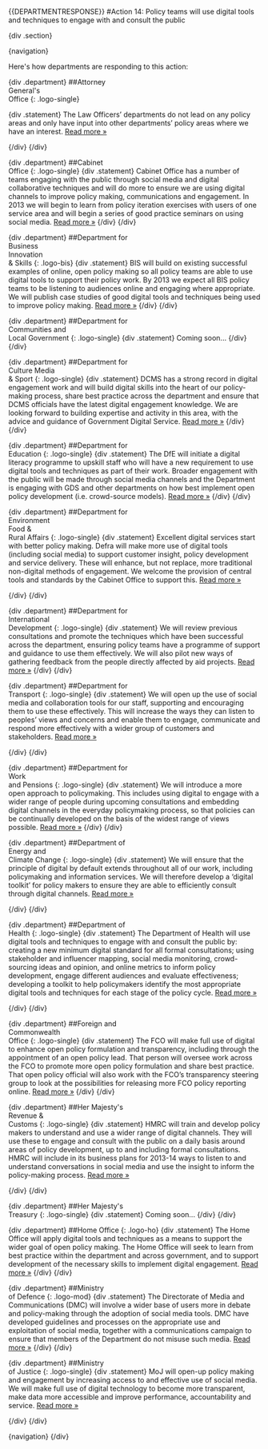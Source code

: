 {{DEPARTMENTRESPONSE}}
#Action 14: Policy teams will use digital tools and techniques to engage with and consult the public

{div .section}

{navigation}

Here's how departments are responding to this action:



{div .department}
##Attorney <br> General's <br> Office
{: .logo-single}

{div .statement}
The Law Officers’ departments do not lead on any policy areas and only have input into other departments’ policy areas where we have an interest. [Read more »](https://www.gov.uk/government/publications/law-officers-departments-digital-strategy)

{/div}
{/div}

{div .department}
##Cabinet<br>Office
{: .logo-single}
{div .statement}
Cabinet Office has a number of teams engaging with the public through social media and digital collaborative techniques and will do more to ensure we are using digital channels to improve policy making, communications and engagement. In 2013 we will begin to learn from policy iteration exercises with users of one service area and will begin a series of good practice seminars on using social media. [Read more »](http://www.cabinetoffice.gov.uk/resource-library/cabinet-office-digital-strategy)
{/div}
{/div}

{div .department}
##Department for<br>Business<br>Innovation<br>& Skills
{: .logo-bis}
{div .statement}
BIS will build on existing successful examples of online, open policy making so all policy teams are able to use digital tools to support their policy work. By 2013 we expect all BIS policy teams to be listening to audiences online and engaging where appropriate. We will publish case studies of good digital tools and techniques being used to improve policy making. [Read more »](http://discuss.bis.gov.uk/digitalstrategy)
{/div}
{/div}

{div .department}
##Department for<br>Communities and<br>Local Government
{: .logo-single}
{div .statement}
Coming soon...
{/div}
{/div}

{div .department}
##Department for<br>Culture Media<br>& Sport
{: .logo-single}
{div .statement}
DCMS has a strong record in digital engagement work and will build digital skills into the heart of our policy-making process, share best practice across the department and ensure that DCMS officials have the latest digital engagement knowledge. We are looking forward to building expertise and activity in this area, with the advice and guidance of Government Digital Service. [Read more »](http://www.dcms.gov.uk/publications/9586.aspx)
{/div}
{/div}


{div .department}
##Department for<br>Education
{: .logo-single}
{div .statement}
The DfE will initiate a digital literacy programme to upskill staff who will have a new requirement to use digital tools and techniques as part of their work. Broader engagement with the public will be made through social media channels and the Department is engaging with GDS and other departments on how best implement open policy development (i.e. crowd-source models). [Read more »](http://www.education.gov.uk/digitalstrategy)
{/div}
{/div}

{div .department}
##Department for<br>Environment<br>Food &<br>Rural Affairs
{: .logo-single}
{div .statement}
Excellent digital services start with better policy making. Defra will make more use of digital tools (including social media) to support customer insight, policy development and service delivery. These will enhance, but not replace, more traditional non-digital methods of engagement. We welcome the provision of central tools and standards by the Cabinet Office to support this. [Read more »](http://www.defra.gov.uk/publications/2012/12/20/pb13863-digital-strategy-2012/)

{/div}
{/div}

{div .department}
##Department for<br>International<br>Development
{: .logo-single}
{div .statement}
We will review previous consultations and promote the techniques which have been successful across the department, ensuring policy teams have a programme of support and guidance to use them effectively. We will also pilot new ways of gathering feedback from the people directly affected by aid projects. [Read more »](http://www.dfid.gov.uk/about-us/How-we-measure-progress/dfid-digital-strategy/)
{/div}
{/div}

{div .department}
##Department for<br>Transport
{: .logo-single}
{div .statement}
We will open up the use of social media and collaboration tools for our staff, supporting and encouraging them to use these effectively. This will increase the ways they can listen to peoples’ views and concerns and enable them to engage, communicate and respond more effectively with a wider group of customers and stakeholders. [Read more »](https://www.gov.uk/government/publications/department-for-transport-digital-strategy)

{/div}
{/div}

{div .department}
##Department for<br>Work<br>and Pensions
{: .logo-single}
{div .statement}
We will introduce a more open approach to policymaking. This includes using digital to engage with a wider range of people during upcoming consultations and embedding digital channels in the everyday policymaking process, so that policies can be continually developed on the basis of the widest range of views possible. [Read more »](http://www.dwp.gov.uk/publications/corporate-publications/digital-strategy.shtml)
{/div}
{/div}

{div .department}
##Department of<br>Energy and<br>Climate Change
{: .logo-single}
{div .statement}
We will ensure that the principle of digital by default extends throughout all of our work, including policymaking and information services. We will therefore develop a ‘digital toolkit’ for policy makers to ensure they are able to efficiently consult through digital channels. [Read more »](http://www.decc.gov.uk/en/content/cms/about/our_goals/our_goals.aspx#dds)

{/div}
{/div}


{div .department}
##Department of<br>Health
{: .logo-single}
{div .statement}
The Department of Health will use digital tools and techniques to engage with and consult the public by: creating a new minimum digital standard for all formal consultations; using stakeholder and influencer mapping, social media monitoring, crowd-sourcing ideas and opinion, and online metrics to inform policy development, engage different audiences and evaluate effectiveness; developing a toolkit to help policymakers identify the most appropriate digital tools and techniques for each stage of the policy cycle. [Read more »](http://digitalhealth.dh.gov.uk/digital-strategy)

{/div}
{/div}

{div .department}
##Foreign and<br>Commonwealth<br>Office
{: .logo-single}
{div .statement}
The FCO will make full use of digital to enhance open policy formulation and transparency, including through the appointment of an open policy lead. That person will oversee work across the FCO to promote more open policy formulation and share best practice. That open policy official will also work with the FCO’s transparency steering group to look at the possibilities for releasing more FCO policy reporting online. [Read more »](https://www.gov.uk/government/publications/the-fco-digital-strategy)
{/div}
{/div}

{div .department}
##Her Majesty's<br>Revenue &<br>Customs
{: .logo-single}
{div .statement}
HMRC will train and develop policy makers to understand and use a wider range of digital channels. They will use these to engage and consult with the public on a daily basis around areas of policy development, up to and including formal consultations. HMRC will include in its business plans for 2013-14 ways to listen to and understand conversations in social media and use the insight to inform the policy-making process. [Read more »](http://www.hmrc.gov.uk/about/2012-digital-strategy.pdf)

{/div}
{/div}

{div .department}
##Her Majesty's<br>Treasury
{: .logo-single}
{div .statement}
Coming soon...
{/div}
{/div}

{div .department}
##Home Office
{: .logo-ho}
{div .statement}
The Home Office will apply digital tools and techniques as a means to support the wider goal of open policy making. The Home Office will seek to learn from best practice within the department and across government, and to support development of the necessary skills to implement digital engagement. [Read more »](http://www.homeoffice.gov.uk/publications/about-us/corporate-publications/ho-digital-strategy/)
{/div}
{/div}

{div .department}
##Ministry<br>of Defence
{: .logo-mod}
{div .statement}
The Directorate of Media and Communications (DMC) will involve a wider base of users more in debate and policy-making through the adoption of social media tools. DMC have developed guidelines and processes on the appropriate use and exploitation of social media, together with a communications campaign to ensure that members of the Department do not misuse such media. [Read more »](https://www.gov.uk/government/publications/digital-in-defence)
{/div}
{/div}

{div .department}
##Ministry<br>of Justice
{: .logo-single}
{div .statement}
MoJ will open-up policy making and engagement by increasing access to and effective use of social media. We will make full use of digital technology to become more transparent, make data more accessible and improve performance, accountability and service. [Read more »](http://open.justice.gov.uk/digital-strategy/#theme-04-transforming-how-we-engage)

{/div}
{/div}

{navigation}
{/div}





